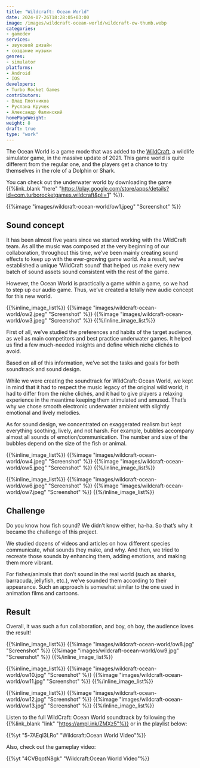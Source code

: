 ```yaml
---
title: "Wildcraft: Ocean World"
date: 2024-07-26T18:28:05+03:00
image: /images/wildcraft-ocean-world/wildcraft-ow-thumb.webp
categories:
- gamedev
services:
- звуковой дизайн
- создание музыки
genres:
- simulator
platforms:
- Android
- IOS
developers:
- Turbo Rocket Games
contributors:
- Влад Плотников
- Руслана Кручек
- Александр Фалинский
homePageWeight:
weight: 8
draft: true
type: "work"
---
```


The Ocean World is a game mode that was added to the [WildCraft](wildcraft), a wildlife simulator game, in the massive update of 2021. This game world is quite different from the regular one, and the players get a chance to try themselves in the role of a Dolphin or Shark.

You can check out the underwater world by downloading the game {{%link_blank "here" "https://play.google.com/store/apps/details?id=com.turborocketgames.wildcraft&pli=1" %}}.

{{%image "images/wildcraft-ocean-world/ow1.jpeg" "Screenshot" %}}

## Sound concept

It has been almost five years since we started working with the WildCraft team. As all the music was composed at the very beginning of our collaboration, throughout this time, we’ve been mainly creating sound effects to keep up with the ever-growing game world. As a result, we’ve established a unique ‘WildCraft sound’ that helped us make every new batch of sound assets sound consistent with the rest of the game.

However, the Ocean World is practically a game within a game, so we had to step up our audio game. Thus, we’ve created a totally new audio concept for this new world.

{{%inline_image_list%}}
{{%image "images/wildcraft-ocean-world/ow2.jpeg" "Screenshot" %}}
{{%image "images/wildcraft-ocean-world/ow3.jpeg" "Screenshot" %}}
{{%/inline_image_list%}}

First of all, we’ve studied the preferences and habits of the target audience, as well as main competitors and best practice underwater games. It helped us find a few much-needed insights and define which niche clichés to avoid.

Based on all of this information, we’ve set the tasks and goals for both soundtrack and sound design.

While we were creating the soundtrack for WildCraft: Ocean World, we kept in mind that it had to respect the music legacy of the original wild world; it had to differ from the niche clichés, and it had to give players a relaxing experience in the meantime keeping them stimulated and amused. That’s why we chose smooth electronic underwater ambient with slightly emotional and lively melodies.

As for sound design, we concentrated on exaggerated realism but kept everything soothing, lively, and not harsh. For example, bubbles accompany almost all sounds of emotion/communication. The number and size of the bubbles depend on the size of the fish or animal.

{{%inline_image_list%}}
{{%image "images/wildcraft-ocean-world/ow4.jpeg" "Screenshot" %}}
{{%image "images/wildcraft-ocean-world/ow5.jpeg" "Screenshot" %}}
{{%/inline_image_list%}}

{{%inline_image_list%}}
{{%image "images/wildcraft-ocean-world/ow6.jpeg" "Screenshot" %}}
{{%image "images/wildcraft-ocean-world/ow7.jpeg" "Screenshot" %}}
{{%/inline_image_list%}}

## Challenge

Do you know how fish sound? We didn’t know either, ha-ha. So that’s why it became the challenge of this project.

We studied dozens of videos and articles on how different species communicate, what sounds they make, and why. And then, we tried to recreate those sounds by enhancing them, adding emotions, and making them more vibrant.

For fishes/animals that don’t sound in the real world (such as sharks, barracuda, jellyfish, etc.), we’ve sounded them according to their appearance. Such an approach is somewhat similar to the one used in animation films and cartoons.

## Result

Overall, it was such a fun collaboration, and boy, oh boy, the audience loves the result!

{{%inline_image_list%}}
{{%image "images/wildcraft-ocean-world/ow8.jpg" "Screenshot" %}}
{{%image "images/wildcraft-ocean-world/ow9.jpg" "Screenshot" %}}
{{%/inline_image_list%}}

{{%inline_image_list%}}
{{%image "images/wildcraft-ocean-world/ow10.jpg" "Screenshot" %}}
{{%image "images/wildcraft-ocean-world/ow11.jpg" "Screenshot" %}}
{{%/inline_image_list%}}

{{%inline_image_list%}}
{{%image "images/wildcraft-ocean-world/ow12.jpg" "Screenshot" %}}
{{%image "images/wildcraft-ocean-world/ow13.jpg" "Screenshot" %}}
{{%/inline_image_list%}}

Listen to the full WildCraft: Ocean World soundtrack by following the {{%link_blank "link" "https://ampl.ink/ZMXz5"%}} or in the playlist below:

{{%yt "5-7AEqI3LRo" "Wildcraft:Ocean World Video"%}}

Also, check out the gameplay video:

{{%yt "4CVBqotN8gk" "Wildcraft:Ocean World Video"%}}